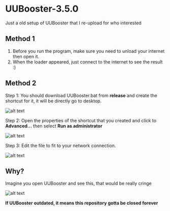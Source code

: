 # UUBooster-3.5.0
Just a old setup of UUBooster that I re-upload for who interested

## Method 1

1. Before you run the program, make sure you need to unload your internet then open it.
2. When the loader appeared, just connect to the internet to see the result :)

## Method 2

Step 1: You should download UUBooster.bat from **release** and create the shortcut for it, it will be directly go to desktop.

![alt text](https://github.com/tedddeptrai/UUBooster-3.5.0-oldsetup/blob/main/step1.png?raw=true)

Step 2: Open the properties of the shortcut that you created and click to **Advanced...** then select **Run as administrator**

![alt text](https://github.com/tedddeptrai/UUBooster-3.5.0-oldsetup/blob/main/step2.png?raw=true)

Step 3: Edit the file to fit to your network connection.

![alt text](https://github.com/tedddeptrai/UUBooster-3.5.0-oldsetup/blob/main/step3.png?raw=true)

## Why?

Imagine you open UUBooster and see this, that would be really cringe

![alt text](https://github.com/tedddeptrai/UUBooster-3.5.0/blob/main/cringe.png?raw=true)

**If UUBooster outdated, it means this repository gotta be closed forever**
